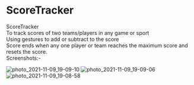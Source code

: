 # ScoreTracker
ScoreTracker\
To track scores of two teams/players in any game or sport\
Using gestures to add or subtract to the score\
Score ends when any one player or team reaches the maximum score and resets the score.\
Screenshots:-


![photo_2021-11-09_19-09-10](https://user-images.githubusercontent.com/84903954/140934229-341c1bc6-4b90-4579-8caf-707ef57de59f.jpg)
![photo_2021-11-09_19-09-06](https://user-images.githubusercontent.com/84903954/140934246-cbcf6580-6f95-4812-81fe-d95bbafa425e.jpg)
![photo_2021-11-09_19-08-58](https://user-images.githubusercontent.com/84903954/140934254-76d1bb82-6ca2-4bdf-a7a0-3b1b92a77437.jpg)
